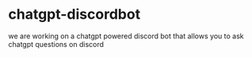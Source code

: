 # chatgpt-discordbot
we are working on a chatgpt powered discord bot that allows you to ask chatgpt questions on discord 
